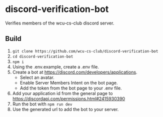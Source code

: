 # discord-verification-bot
Verifies members of the wcu-cs-club discord server.

## Build
1. `git clone https://github.com/wcu-cs-club/discord-verification-bot`
2. `cd discord-verification-bot`
3. `npm i`
4. Using the .env.example, create a .env file.
5. Create a bot at https://discord.com/developers/applications.
    * Select an avatar.
    * Enable Server Members Intent on the bot page.
    * Add the token from the bot page to your .env file.
6. Add your application id from the general page to https://discordapi.com/permissions.html#2415930390
7. Run the bot with `npm run dev`
8. Use the generated url to add the bot to your server.
